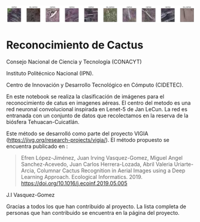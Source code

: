 ![GitHub Logo](./cnc.png)

# Reconocimiento de Cactus

Consejo Nacional de Ciencia y Tecnología (CONACYT)

Instituto Politécnico Nacional (IPN).

Centro de Innovación y Desarrollo Tecnológico en Cómputo (CIDETEC).


En este notebook se realiza la clasificación de imágenes para el reconocimiento de catus en imagenes aéreas. El centro del metodo es una red neuronal convolucional inspirada en Lenet-5 de Jan LeCun. La red es entranada con un conjunto de datos que recolectamos en la reserva de la biósfera Tehuacan-Cuicatlán.

Este método se desarrolló como parte del proyecto VIGIA (https://jivg.org/research-projects/vigia/). El método propuesto se encuentra publicado en :

> Efren López-Jiménez, Juan Irving Vasquez-Gomez, Miguel Angel Sanchez-Acevedo, Juan Carlos Herrera-Lozada, Abril Valeria Uriarte-Arcia, Columnar Cactus Recognition in Aerial Images using a Deep Learning Approach. Ecological Informatics. 2019. https://doi.org/10.1016/j.ecoinf.2019.05.005 


J.I Vasquez-Gomez 

Gracias a todos los que han contribuido al proyecto. La lista completa de personas que han contribuido se encuentra en la página del proyecto.

